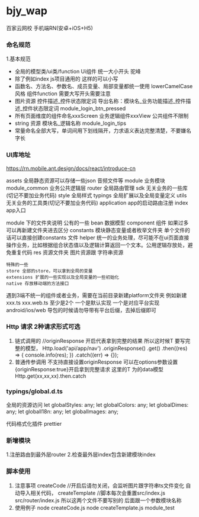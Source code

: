 # bjy_wap

百家云网校 手机端RN(安卓+iOS+H5)

### 命名规范
1.基本规范
- 全局的模型类/ui类/function Ui组件 统一大小开头 驼峰
- 除了例如index js项目通用的 这样的可以小写
- 函数名、方法名、参数名、成员变量、局部变量都统一使用 lowerCamelCase 风格   组件function 需要大写开头需要注意
- 图片资源  控件描述_控件状态限定词  导出名称：模块名_业务功能描述_控件描述_控件状态限定词 module_login_btn_pressed
- 所有页面维度的组件命名xxxScreen 业务逻辑组件xxxView 公共组件不限制
- string 资源 模块名_逻辑名称 module_login_tips
- 常量命名全部大写，单词间用下划线隔开，力求语义表达完整清楚，不要嫌名字长



### UI库地址
https://rn.mobile.ant.design/docs/react/introduce-cn


assets 全局静态资源可以存储一些json 音频文件等
module 业务模块
    module_common 业务公共逻辑层
router 全局路由管理
sdk 无关业务的一些库(切记不要加业务代码)
style 全局样式
typings 全局扩展以及全局变量定义
utils 无关业务的工具类(切记不要加业务代码)
application app的启动路由注册
index app入口


module 下的文件夹说明
    公有的一些
    bean      数据模型
    component 组件 如果过多可以再新建文件夹进去区分
    constants 模块静态变量或者枚举文件夹 单个文件的话可以直接创建constants 文件
    helper 统一的业务处理，尽可能不在ui页面直接操作业务，比如根据组合状态值以及逻辑计算返回一个文本。公用逻辑存放处，避免重复代码
    res 资源文件夹 图片资源跟 字符串资源

    特殊的一些
    store 全部的store，可以拿到全局的变量
    extensions 扩展的一些实现以及全局变量的一些初始化
    native 存放移动端的方法接口



遇到3端不统一的组件或者业务，需要在当前目录新建platform文件夹
例如新建xxx.ts  xxx.web.ts  至少是2个 一个是默认实现 一个是对应平台实现
android/ios/web
导包的时候请勿导带有平台后缀，去掉后缀即可



### Http 请求 2种请求形式可选
1. 链式调用的
//originResponse 开启代表拿到完整的结果 所以这时候T 要写完整的模型，
Http.load('api/app/nav')
      .originResponse()
      .get<T>()
      .then((res) => {
        console.info(res);
      })
      .catch((err) => {});
2. 普通传参调用 不支持直接设置originResponse  可以在options参数设置{originResponse:true}开启拿到完整请求
这里的T 为的data模型
Http.get<T>(xx,xx,xx).then.catch


### typings/global.d.ts
全局的资源访问
  let globalStyles: any;
  let globalColors: any;
  let globalDimes: any;
  let globalI18n: any;
  let globalImages: any;


代码格式化插件
prettier



### 新增模块
1.注册路由到最外层router
2.检查最外层index包含新建模块index

### 脚本使用
1. 注意事项
createCode //开启后请勿关闭，会监听图片跟字符串ts文件变化 自动导入相关代码，
createTemplate //脚本每次会重置src/index.js  src/router/index.js 所以这两个文件不要写别的
               后面跟一个参数模块名称
2. 使用例子
node createCode.js
node createTemplate.js module_test
